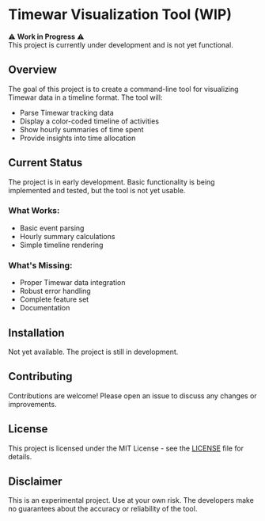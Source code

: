 # Timewar Visualization Tool (WIP)

⚠️ **Work in Progress** ⚠️  
This project is currently under development and is not yet functional. 

## Overview

The goal of this project is to create a command-line tool for visualizing Timewar data in a timeline format. The tool will:

- Parse Timewar tracking data
- Display a color-coded timeline of activities
- Show hourly summaries of time spent
- Provide insights into time allocation

## Current Status

The project is in early development. Basic functionality is being implemented and tested, but the tool is not yet usable.

### What Works:
- Basic event parsing
- Hourly summary calculations
- Simple timeline rendering

### What's Missing:
- Proper Timewar data integration
- Robust error handling
- Complete feature set
- Documentation

## Installation

Not yet available. The project is still in development.

## Contributing

Contributions are welcome! Please open an issue to discuss any changes or improvements.

## License

This project is licensed under the MIT License - see the [LICENSE](LICENSE) file for details.

## Disclaimer

This is an experimental project. Use at your own risk. The developers make no guarantees about the accuracy or reliability of the tool.
